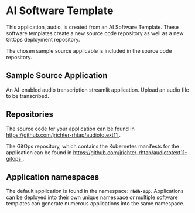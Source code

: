 # AI Software Template

This application, audio, is created from an AI Software Template. These software templates create a new source code repository as well as a new GitOps deployment repository.

The chosen sample source applicable is included in the source code repository.

## Sample Source Application

An AI-enabled audio transcription streamlit application. Upload an audio file to be transcribed.

## Repositories

The source code for your application can be found in [https://github.com/jrichter-rhtap/audiototext11 ](https://github.com/jrichter-rhtap/audiototext11 ).
 
The GitOps repository, which contains the Kubernetes manifests for the application can be found in 
[https://github.com/jrichter-rhtap/audiototext11-gitops ](https://github.com/jrichter-rhtap/audiototext11-gitops ). 

## Application namespaces 

The default application is found in the namespace: **`rhdh-app`**. Applications can be deployed into their own unique namespace or multiple software templates can generate numerous applications into the same namespace.